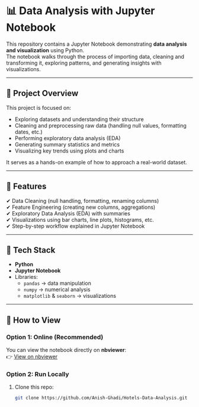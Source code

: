 # 📊 Data Analysis with Jupyter Notebook

This repository contains a Jupyter Notebook demonstrating **data analysis and visualization** using Python.  
The notebook walks through the process of importing data, cleaning and transforming it, exploring patterns, and generating insights with visualizations.

---

## 🔹 Project Overview
This project is focused on:
- Exploring datasets and understanding their structure  
- Cleaning and preprocessing raw data (handling null values, formatting dates, etc.)  
- Performing exploratory data analysis (EDA)  
- Generating summary statistics and metrics  
- Visualizing key trends using plots and charts  

It serves as a hands-on example of how to approach a real-world dataset.

---

## 🔹 Features
✔ Data Cleaning (null handling, formatting, renaming columns)  
✔ Feature Engineering (creating new columns, aggregations)  
✔ Exploratory Data Analysis (EDA) with summaries  
✔ Visualizations using bar charts, line plots, histograms, etc.  
✔ Step-by-step workflow explained in Jupyter Notebook  

---

## 🔹 Tech Stack
- **Python**  
- **Jupyter Notebook**  
- Libraries:  
  - `pandas` → data manipulation  
  - `numpy` → numerical analysis  
  - `matplotlib` & `seaborn` → visualizations  

---

## 🔹 How to View
### Option 1: Online (Recommended)  
You can view the notebook directly on **nbviewer**:  
👉 [View on nbviewer](https://nbviewer.org/github/your-username/your-repo/blob/main/notebook.ipynb)

### Option 2: Run Locally  
1. Clone this repo:
   ```bash
   git clone https://github.com/Anish-Ghadi/Hotels-Data-Analysis.git
